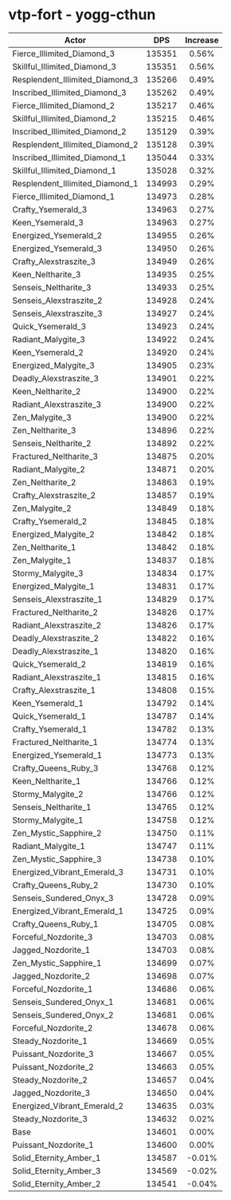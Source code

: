 # vtp-fort - yogg-cthun
| Actor | DPS | Increase |
|---|:---:|:---:|
|Fierce_Illimited_Diamond_3|135351|0.56%|
|Skillful_Illimited_Diamond_3|135351|0.56%|
|Resplendent_Illimited_Diamond_3|135266|0.49%|
|Inscribed_Illimited_Diamond_3|135262|0.49%|
|Fierce_Illimited_Diamond_2|135217|0.46%|
|Skillful_Illimited_Diamond_2|135215|0.46%|
|Inscribed_Illimited_Diamond_2|135129|0.39%|
|Resplendent_Illimited_Diamond_2|135128|0.39%|
|Inscribed_Illimited_Diamond_1|135044|0.33%|
|Skillful_Illimited_Diamond_1|135028|0.32%|
|Resplendent_Illimited_Diamond_1|134993|0.29%|
|Fierce_Illimited_Diamond_1|134973|0.28%|
|Crafty_Ysemerald_3|134963|0.27%|
|Keen_Ysemerald_3|134963|0.27%|
|Energized_Ysemerald_2|134955|0.26%|
|Energized_Ysemerald_3|134950|0.26%|
|Crafty_Alexstraszite_3|134949|0.26%|
|Keen_Neltharite_3|134935|0.25%|
|Senseis_Neltharite_3|134933|0.25%|
|Senseis_Alexstraszite_2|134928|0.24%|
|Senseis_Alexstraszite_3|134927|0.24%|
|Quick_Ysemerald_3|134923|0.24%|
|Radiant_Malygite_3|134922|0.24%|
|Keen_Ysemerald_2|134920|0.24%|
|Energized_Malygite_3|134905|0.23%|
|Deadly_Alexstraszite_3|134901|0.22%|
|Keen_Neltharite_2|134900|0.22%|
|Radiant_Alexstraszite_3|134900|0.22%|
|Zen_Malygite_3|134900|0.22%|
|Zen_Neltharite_3|134896|0.22%|
|Senseis_Neltharite_2|134892|0.22%|
|Fractured_Neltharite_3|134875|0.20%|
|Radiant_Malygite_2|134871|0.20%|
|Zen_Neltharite_2|134863|0.19%|
|Crafty_Alexstraszite_2|134857|0.19%|
|Zen_Malygite_2|134849|0.18%|
|Crafty_Ysemerald_2|134845|0.18%|
|Energized_Malygite_2|134842|0.18%|
|Zen_Neltharite_1|134842|0.18%|
|Zen_Malygite_1|134837|0.18%|
|Stormy_Malygite_3|134834|0.17%|
|Energized_Malygite_1|134831|0.17%|
|Senseis_Alexstraszite_1|134829|0.17%|
|Fractured_Neltharite_2|134826|0.17%|
|Radiant_Alexstraszite_2|134826|0.17%|
|Deadly_Alexstraszite_2|134822|0.16%|
|Deadly_Alexstraszite_1|134820|0.16%|
|Quick_Ysemerald_2|134819|0.16%|
|Radiant_Alexstraszite_1|134815|0.16%|
|Crafty_Alexstraszite_1|134808|0.15%|
|Keen_Ysemerald_1|134792|0.14%|
|Quick_Ysemerald_1|134787|0.14%|
|Crafty_Ysemerald_1|134782|0.13%|
|Fractured_Neltharite_1|134774|0.13%|
|Energized_Ysemerald_1|134773|0.13%|
|Crafty_Queens_Ruby_3|134768|0.12%|
|Keen_Neltharite_1|134766|0.12%|
|Stormy_Malygite_2|134766|0.12%|
|Senseis_Neltharite_1|134765|0.12%|
|Stormy_Malygite_1|134758|0.12%|
|Zen_Mystic_Sapphire_2|134750|0.11%|
|Radiant_Malygite_1|134747|0.11%|
|Zen_Mystic_Sapphire_3|134738|0.10%|
|Energized_Vibrant_Emerald_3|134731|0.10%|
|Crafty_Queens_Ruby_2|134730|0.10%|
|Senseis_Sundered_Onyx_3|134728|0.09%|
|Energized_Vibrant_Emerald_1|134725|0.09%|
|Crafty_Queens_Ruby_1|134705|0.08%|
|Forceful_Nozdorite_3|134703|0.08%|
|Jagged_Nozdorite_1|134703|0.08%|
|Zen_Mystic_Sapphire_1|134699|0.07%|
|Jagged_Nozdorite_2|134698|0.07%|
|Forceful_Nozdorite_1|134686|0.06%|
|Senseis_Sundered_Onyx_1|134681|0.06%|
|Senseis_Sundered_Onyx_2|134681|0.06%|
|Forceful_Nozdorite_2|134678|0.06%|
|Steady_Nozdorite_1|134669|0.05%|
|Puissant_Nozdorite_3|134667|0.05%|
|Puissant_Nozdorite_2|134663|0.05%|
|Steady_Nozdorite_2|134657|0.04%|
|Jagged_Nozdorite_3|134650|0.04%|
|Energized_Vibrant_Emerald_2|134635|0.03%|
|Steady_Nozdorite_3|134632|0.02%|
|Base|134601|0.00%|
|Puissant_Nozdorite_1|134600|0.00%|
|Solid_Eternity_Amber_1|134587|-0.01%|
|Solid_Eternity_Amber_3|134569|-0.02%|
|Solid_Eternity_Amber_2|134541|-0.04%|
